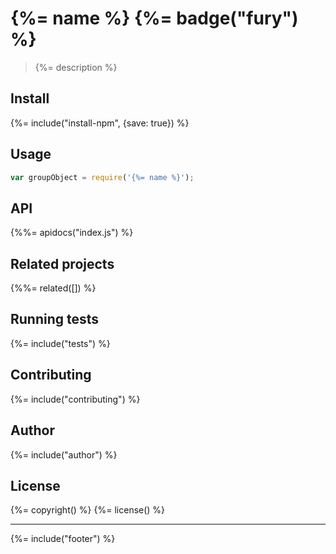 # {%= name %} {%= badge("fury") %}

> {%= description %}

## Install
{%= include("install-npm", {save: true}) %}

## Usage

```js
var groupObject = require('{%= name %}');
```

## API
<!-- add a path or glob pattern for files with code comments to use for docs  -->
{%%= apidocs("index.js") %}

## Related projects
<!-- add an array of related projects, then un-escape the helper -->
{%%= related([]) %}  

## Running tests
{%= include("tests") %}

## Contributing
{%= include("contributing") %}

## Author
{%= include("author") %}

## License
{%= copyright() %}
{%= license() %}

***

{%= include("footer") %}
